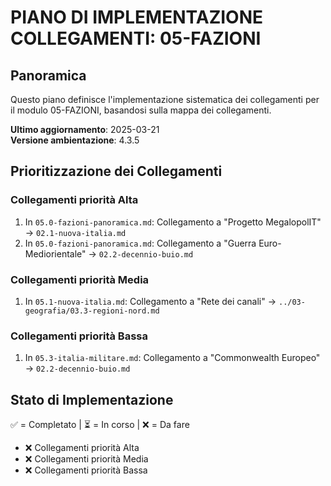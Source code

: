 # PIANO DI IMPLEMENTAZIONE COLLEGAMENTI: 05-FAZIONI

## Panoramica
Questo piano definisce l'implementazione sistematica dei collegamenti per il modulo 05-FAZIONI, basandosi sulla mappa dei collegamenti.

**Ultimo aggiornamento**: 2025-03-21  
**Versione ambientazione**: 4.3.5

## Prioritizzazione dei Collegamenti

### Collegamenti priorità Alta
1. In `05.0-fazioni-panoramica.md`: Collegamento a "Progetto MegalopolIT" -> `02.1-nuova-italia.md`
2. In `05.0-fazioni-panoramica.md`: Collegamento a "Guerra Euro-Mediorientale" -> `02.2-decennio-buio.md`

### Collegamenti priorità Media
1. In `05.1-nuova-italia.md`: Collegamento a "Rete dei canali" -> `../03-geografia/03.3-regioni-nord.md`

### Collegamenti priorità Bassa
1. In `05.3-italia-militare.md`: Collegamento a "Commonwealth Europeo" -> `02.2-decennio-buio.md`

## Stato di Implementazione

✅ = Completato | ⏳ = In corso | ❌ = Da fare

- ❌ Collegamenti priorità Alta
- ❌ Collegamenti priorità Media  
- ❌ Collegamenti priorità Bassa
